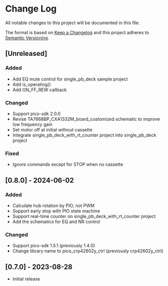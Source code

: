 # Change Log
All notable changes to this project will be documented in this file.

The format is based on [Keep a Changelog](http://keepachangelog.com/)
and this project adheres to [Semantic Versioning](http://semver.org/).

## [Unreleased]
### Added
* Add EQ mute control for single_pb_deck sample project
* Add is_operating()
* Add ON_FF_REW callback
### Changed
* Support pico-sdk 2.0.0
* Revise TA7668BP_CXA1332M_board_customized schematic to improve low frequency gain
* Set motor off at initial without cassette
* Integrate single_pb_deck_with_rt_counter project into single_pb_deck project
### Fixed
* Ignore commands except for STOP when no cassette

## [0.8.0] - 2024-06-02
### Added
* Calculate hub rotation by PIO, not PWM
* Support early stop with PIO state machine
* Support real-time counter on single_pb_deck_with_rt_counter project
* Add the schematics for EQ and NR control
### Changed
* Support pico-sdk 1.5.1 (previously 1.4.0)
* Change library name to pico_crp42602y_ctrl (previously crp42602y_ctrl)

## [0.7.0] - 2023-08-28
* Initial release